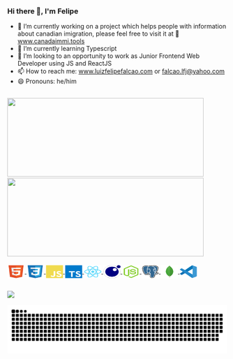 ### Hi there 👋, I'm Felipe

- 🔭 I’m currently working on a project which helps people with information about canadian imigration, please feel free to visit it at  🍁 www.canadaimmi.tools
- 🌱 I’m currently learning Typescript
- 👯 I’m looking to an opportunity to work as Junior Frontend Web Developer using JS and ReactJS
- 📫 How to reach me: www.luizfelipefalcao.com or falcao.lfj@yahoo.com
- 😄 Pronouns: he/him
  
 ##
 
<div>
  <a href="https://github.com/luizfelipefalcao">
  <img height="180em" width="450em" src="https://github-readme-stats.vercel.app/api?username=luizfelipefalcao&show_icons=true&theme=radical&include_all_commits=true&count_private=true"/>
  <img height="180em" width="450em" src="https://github-readme-stats.vercel.app/api/top-langs/?username=luizfelipefalcao&layout=compact&langs_count=7&theme=radical"/>
</div>
<div style="display: inline_block"><br>
  <img align="center" alt="LF-HTML" height="30" width="40" src="https://raw.githubusercontent.com/devicons/devicon/master/icons/html5/html5-original.svg">
  <img align="center" alt="LF-CSS" height="30" width="40" src="https://raw.githubusercontent.com/devicons/devicon/master/icons/css3/css3-original.svg">
  <img align="center" alt="LF-Js" height="30" width="40" src="https://raw.githubusercontent.com/devicons/devicon/master/icons/javascript/javascript-plain.svg">
  <img align="center" alt="LF-Ts" height="30" width="40" src="https://raw.githubusercontent.com/devicons/devicon/master/icons/typescript/typescript-plain.svg">
  <img align="center" alt="LF-React" height="30" width="40" src="https://raw.githubusercontent.com/devicons/devicon/master/icons/react/react-original.svg">
  <img align="center" alt="LF-Lua" height="30" width="40" src="https://raw.githubusercontent.com/devicons/devicon/master/icons/lua/lua-original.svg">
  <img align="center" alt="LF-NodeJS" height="30" width="40" src="https://raw.githubusercontent.com/devicons/devicon/master/icons/nodejs/nodejs-original.svg">
  <img align="center" alt="LF-PostgreSQL" height="30" width="40" src="https://raw.githubusercontent.com/devicons/devicon/master/icons/postgresql/postgresql-original.svg">
  <img align="center" alt="LF-MongoDB" height="30" width="40" src="https://raw.githubusercontent.com/devicons/devicon/master/icons/mongodb/mongodb-original.svg">
  <img align="center" alt="LF-VSCode" height="30" width="40" src="https://raw.githubusercontent.com/devicons/devicon/master/icons/vscode/vscode-original.svg">
</div>
  
  ##
 
<div> 
  <a href="https://www.linkedin.com/in/luizfelipejfalcao" target="_blank"><img src="https://img.shields.io/badge/-LinkedIn-%230077B5?style=for-the-badge&logo=linkedin&logoColor=white" target="_blank"></a> 
  
![Snake animation](https://github.com/luizfelipefalcao/luizfelipefalcao/blob/output/github-contribution-grid-snake.svg)
</div>
